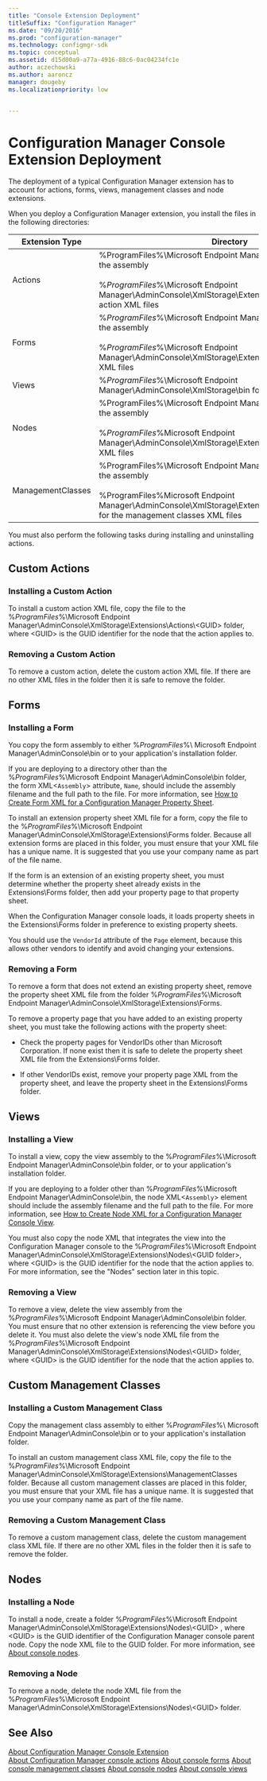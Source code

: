 ```yaml
---
title: "Console Extension Deployment"
titleSuffix: "Configuration Manager"
ms.date: "09/20/2016"
ms.prod: "configuration-manager"
ms.technology: configmgr-sdk
ms.topic: conceptual
ms.assetid: d15d00a9-a77a-4916-88c6-0ac04234fc1e
author: aczechowski
ms.author: aaroncz
manager: dougebyms.localizationpriority: low


---
```

# Configuration Manager Console Extension Deployment
The deployment of a typical Configuration Manager extension has to account for actions, forms, views, management classes and node extensions.  

 When you deploy a Configuration Manager extension, you install the files in the following directories:  

|Extension Type|Directory|  
|--------------------|---------------|  
|Actions|%ProgramFiles%\Microsoft Endpoint Manager\AdminConsole\bin for the assembly<br /><br /> %*ProgramFiles*%\Microsoft Endpoint Manager\AdminConsole\XmlStorage\Extensions\Actions for the action XML files|  
|Forms|%*ProgramFiles*%\Microsoft Endpoint Manager\AdminConsole\bin for the assembly<br /><br /> %*ProgramFiles*%\Microsoft Endpoint Manager\AdminConsole\XmlStorage\Extensions\Forms for the form XML files|  
|Views|%*ProgramFiles*%\Microsoft Endpoint Manager\AdminConsole\XmlStorage\bin for the assembly|  
|Nodes|%ProgramFiles%\Microsoft Endpoint Manager\AdminConsole\bin for the assembly<br /><br /> %*ProgramFiles*%Microsoft Endpoint Manager\AdminConsole\XmlStorage\Extensions\Nodes for the node XML files|  
|ManagementClasses|%ProgramFiles%\Microsoft Endpoint Manager\AdminConsole\bin for the assembly<br /><br /> %ProgramFiles%Microsoft Endpoint Manager\AdminConsole\XmlStorage\Extensions\ManagementClasses for the management classes XML files|  

 You must also perform the following tasks during installing and uninstalling actions.  

## Custom Actions  

### Installing a Custom Action  
 To install a custom action XML file, copy the file to the %*ProgramFiles*%\Microsoft Endpoint Manager\AdminConsole\XmlStorage\Extensions\Actions\\<GUID\> folder, where \<GUID> is the GUID identifier for the node that the action applies to.  

### Removing a Custom Action  
 To remove a custom action, delete the custom action XML file. If there are no other XML files in the folder then it is safe to remove the folder.  

## Forms  

### Installing a Form  
 You copy the form assembly to either %*ProgramFiles*%\ Microsoft Endpoint Manager\AdminConsole\bin or to your application's installation folder.  

 If you are deploying to a directory other than the %*ProgramFiles*%\Microsoft Endpoint Manager\AdminConsole\bin folder, the form XML<`Assembly`> attribute, `Name`, should include the assembly filename and the full path to the file. For more information, see [How to Create Form XML for a Configuration Manager Property Sheet](../../../../develop/core/servers/console/how-to-create-form-xml-for-a-configuration-manager-property-sheet.md).  

 To install an extension property sheet XML file for a form, copy the file to the %*ProgramFiles*%\Microsoft Endpoint Manager\AdminConsole\XmlStorage\Extensions\Forms folder. Because all extension forms are placed in this folder, you must ensure that your XML file has a unique name. It is suggested that you use your company name as part of the file name.  

 If the form is an extension of an existing property sheet, you must determine whether the property sheet already exists in the Extensions\Forms folder, then add your property page to that property sheet.  

 When the Configuration Manager console loads, it loads property sheets in the Extensions\Forms folder in preference to existing property sheets.  

 You should use the `VendorId` attribute of the `Page` element, because this allows other vendors to identify and avoid changing your extensions.  

### Removing a Form  
 To remove a form that does not extend an existing property sheet, remove the property sheet XML file from the folder %*ProgramFiles*%\Microsoft Endpoint Manager\AdminConsole\XmlStorage\Extensions\Forms.  

 To remove a property page that you have added to an existing property sheet, you must take the following actions with the property sheet:  

-   Check the property pages for VendorIDs other than Microsoft Corporation. If none exist then it is safe to delete the property sheet XML file from the Extensions\Forms folder.  

-   If other VendorIDs exist, remove your property page XML from the property sheet, and leave the property sheet in the Extensions\Forms folder.  

## Views  

### Installing a View  
 To install a view, copy the view assembly to the %*ProgramFiles*%\Microsoft Endpoint Manager\AdminConsole\bin folder, or to your application's installation folder.  

 If you are deploying to a folder other than %*ProgramFiles*%\Microsoft Endpoint Manager\AdminConsole\bin, the node XML<`Assembly`> element should include the assembly filename and the full path to the file. For more information, see [How to Create Node XML for a Configuration Manager Console View](../../../../develop/core/servers/console/how-to-create-node-xml-for-a-configuration-manager-console-grid-view.md).  

 You must also copy the node XML that integrates the view into the Configuration Manager console to the %*ProgramFiles*%\Microsoft Endpoint Manager\AdminConsole\XmlStorage\Extensions\Nodes\\<GUID folder\>, where \<GUID> is the GUID identifier for the node that the action applies to. For more information, see the "Nodes" section later in this topic.  

### Removing a View  
 To remove a view, delete the view assembly from the %*ProgramFiles*%\Microsoft Endpoint Manager\AdminConsole\bin folder. You must ensure that no other extension is referencing the view before you delete it. You must also delete the view's node XML file from the %*ProgramFiles*%\Microsoft Endpoint Manager\AdminConsole\XmlStorage\Extensions\Nodes\\<GUID\> folder, where \<GUID> is the GUID identifier for the node that the action applies to.  

## Custom Management  Classes  

### Installing a Custom Management Class  
 Copy the management class assembly to either %*ProgramFiles*%\ Microsoft Endpoint Manager\AdminConsole\bin or to your application's installation folder.  

 To install an custom management class XML file, copy the file to the %*ProgramFiles*%\Microsoft Endpoint Manager\AdminConsole\XmlStorage\Extensions\ManagementClasses folder. Because all custom management classes are placed in this folder, you must ensure that your XML file has a unique name. It is suggested that you use your company name as part of the file name.  

### Removing a Custom Management Class  
 To remove a custom management class, delete the custom management class XML file. If there are no other XML files in the folder then it is safe to remove the folder.  

## Nodes  

### Installing a Node  
 To install a node, create a folder %*ProgramFiles*%\Microsoft Endpoint Manager\AdminConsole\XmlStorage\Extensions\Nodes\\<GUID\> , where \<GUID> is the GUID identifier of the Configuration Manager console parent node. Copy the node XML file to the GUID folder. For more information, see [About console nodes](about-configuration-manager-console-nodes.md).  

### Removing a Node  
 To remove a node, delete the node XML file from the %*ProgramFiles*%\Microsoft Endpoint Manager\AdminConsole\XmlStorage\Extensions\Nodes\\<GUID\> folder.  

## See Also  
 [About Configuration Manager Console Extension](../../../../develop/core/servers/console/about-configuration-manager-console-extension.md)   
 [About Configuration Manager console actions](configuration-manager-actions.md)
 [About console forms](about-configuration-manager-console-forms.md)
[About console management classes](about-configuration-manager-console-management-classes.md)
 [About console nodes](about-configuration-manager-console-nodes.md)
 [About console views](about-configuration-manager-console-views.md)
